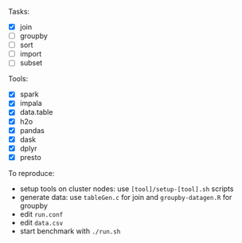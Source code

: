 Tasks:
  - [x] join
  - [ ] groupby
  - [ ] sort
  - [ ] import
  - [ ] subset

Tools:
  - [x] spark
  - [x] impala
  - [x] data.table
  - [x] h2o
  - [x] pandas
  - [x] dask
  - [x] dplyr
  - [x] presto

To reproduce:  
- setup tools on cluster nodes: use `[tool]/setup-[tool].sh` scripts
- generate data: use `tableGen.c` for join and `groupby-datagen.R` for groupby
- edit `run.conf`
- edit `data.csv`
- start benchmark with `./run.sh`
